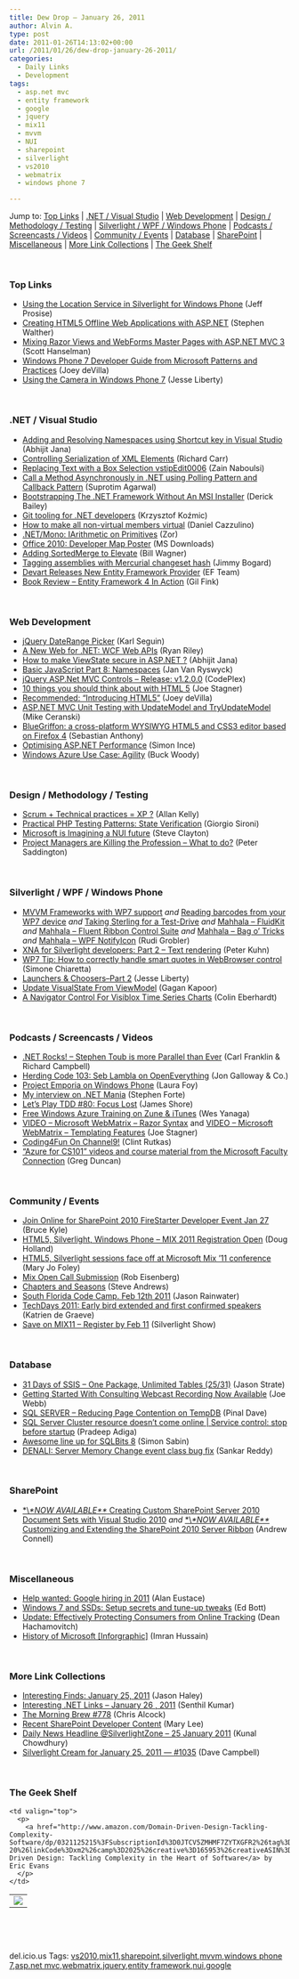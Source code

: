 ```yaml
---
title: Dew Drop – January 26, 2011
author: Alvin A.
type: post
date: 2011-01-26T14:13:02+00:00
url: /2011/01/26/dew-drop-january-26-2011/
categories:
  - Daily Links
  - Development
tags:
  - asp.net mvc
  - entity framework
  - google
  - jquery
  - mix11
  - mvvm
  - NUI
  - sharepoint
  - silverlight
  - vs2010
  - webmatrix
  - windows phone 7

---
```

Jump to: [Top Links][1] | [.NET / Visual Studio][2] | [Web Development][3] | [Design / Methodology / Testing][4] | [Silverlight / WPF / Windows Phone][5] | [Podcasts / Screencasts / Videos][6] | [Community / Events][7] | [Database][8] | [SharePoint][9] | [Miscellaneous][10] | [More Link Collections][11] | [The Geek Shelf][12] 

&#160;

### <a name="top"></a>Top Links

  * [Using the Location Service in Silverlight for Windows Phone][13] (Jeff Prosise)
  * [Creating HTML5 Offline Web Applications with ASP.NET][14] (Stephen Walther)
  * [Mixing Razor Views and WebForms Master Pages with ASP.NET MVC 3][15] (Scott Hanselman)
  * [Windows Phone 7 Developer Guide from Microsoft Patterns and Practices][16] (Joey deVilla)
  * <a href="http://feedproxy.google.com/~r/JesseLiberty-SilverlightGeek/~3/Eas5uH9qFcg/" target="_blank">Using the Camera in Windows Phone 7</a> (Jesse Liberty)

&#160;

### <a name="dotnet"></a>.NET / Visual Studio

  * [Adding and Resolving Namespaces using Shortcut key in Visual Studio][17] (Abhijit Jana)
  * [Controlling Serialization of XML Elements][18] (Richard Carr)
  * [Replacing Text with a Box Selection vstipEdit0006][19] (Zain Naboulsi)
  * [Call a Method Asynchronously in .NET using Polling Pattern and Callback Pattern][20] (Suprotim Agarwal)
  * [Bootstrapping The .NET Framework Without An MSI Installer][21] (Derick Bailey)
  * [Git tooling for .NET developers][22] (Krzysztof Koźmic)
  * [How to make all non-virtual members virtual][23] (Daniel Cazzulino)
  * [.NET/Mono: IArithmetic on Primitives][24] (Zor)
  * [Office 2010: Developer Map Poster][25] (MS Downloads)
  * [Adding SortedMerge to Elevate][26] (Bill Wagner)
  * [Tagging assemblies with Mercurial changeset hash][27] (Jimmy Bogard)
  * [Devart Releases New Entity Framework Provider][28] (EF Team)
  * [Book Review – Entity Framework 4 In Action][29] (Gil Fink)

&#160;

### <a name="web"></a>Web Development

  * [jQuery DateRange Picker][30] (Karl Seguin)
  * [A New Web for .NET: WCF Web APIs][31] (Ryan Riley)
  * [How to make ViewState secure in ASP.NET ?][32] (Abhijit Jana)
  * [Basic JavaScript Part 8: Namespaces][33] (Jan Van Ryswyck)
  * <a href="http://mvcjquerycontrols.codeplex.com/releases/view/59529" target="_blank">jQuery ASP.Net MVC Controls &#8211; Release: v1.2.0.0</a> (CodePlex)
  * [10 things you should think about with HTML 5][34] (Joe Stagner)
  * [Recommended: “Introducing HTML5”][35] (Joey deVilla)
  * [ASP.NET MVC Unit Testing with UpdateModel and TryUpdateModel][36] (Mike Ceranski)
  * [BlueGriffon: a cross-platform WYSIWYG HTML5 and CSS3 editor based on Firefox 4][37] (Sebastian Anthony)
  * [Optimising ASP.NET Performance][38] (Simon Ince)
  * [Windows Azure Use Case: Agility][39] (Buck Woody)

&#160;

### <a name="design"></a>Design / Methodology / Testing

  * [Scrum + Technical practices = XP ?][40] (Allan Kelly)
  * [Practical PHP Testing Patterns: State Verification][41] (Giorgio Sironi)
  * [Microsoft is Imagining a NUI future][42] (Steve Clayton)
  * [Project Managers are Killing the Profession – What to do?][43] (Peter Saddington)

&#160;

### <a name="silverlight"></a>Silverlight / WPF / Windows Phone

  * [MVVM Frameworks with WP7 support][44] _and_ [Reading barcodes from your WP7 device][45] _and_ [Taking Sterling for a Test-Drive][46] _and_ [Mahhala – FluidKit][47] _and_ [Mahhala – Fluent Ribbon Control Suite][48] _and_ [Mahhala – Bag o&#8217; Tricks][49] _and_ [Mahhala – WPF NotifyIcon][50] (Rudi Grobler)
  * [XNA for Silverlight developers: Part 2 &#8211; Text rendering][51] (Peter Kuhn)
  * [WP7 Tip: How to correctly handle smart quotes in WebBrowser control][52] (Simone Chiaretta)
  * [Launchers & Choosers–Part 2][53] (Jesse Liberty)
  * [Update VisualState From ViewModel][54] (Gagan Kapoor)
  * [A Navigator Control For Visiblox Time Series Charts][55] (Colin Eberhardt)

&#160;

### <a name="podcasts"></a>Podcasts / Screencasts / Videos

  * <a href="http://www.dotnetrocks.com/default.aspx?ShowNum=631" target="_blank">.NET Rocks! &#8211; Stephen Toub is more Parallel than Ever</a> (Carl Franklin & Richard Campbell)
  * [Herding Code 103: Seb Lambla on OpenEverything][56] (Jon Galloway & Co.)
  * [Project Emporia on Windows Phone][57] (Laura Foy)
  * [My interview on .NET Mania][58] (Stephen Forte)
  * [Let&#8217;s Play TDD #80: Focus Lost][59] (James Shore)
  * [Free Windows Azure Training on Zune & iTunes][60] (Wes Yanaga)
  * [VIDEO – Microsoft WebMatrix – Razor Syntax][61] and <a href="http://feedproxy.google.com/~r/MSJoe/~3/-j4BFYN0YTw/" target="_blank">VIDEO – Microsoft WebMatrix – Templating Features</a> (Joe Stagner)
  * [Coding4Fun On Channel9!][62] (Clint Rutkas)
  * [“Azure for CS101” videos and course material from the Microsoft Faculty Connection][63] (Greg Duncan)

&#160;

### <a name="events"></a>Community / Events

  * [Join Online for SharePoint 2010 FireStarter Developer Event Jan 27][64] (Bruce Kyle)
  * [HTML5, Silverlight, Windows Phone &#8211; MIX 2011 Registration Open][65] (Doug Holland)
  * [HTML5, Silverlight sessions face off at Microsoft Mix &#8217;11 conference][66] (Mary Jo Foley)
  * [Mix Open Call Submission][67] (Rob Eisenberg)
  * [Chapters and Seasons][68] (Steve Andrews)
  * [South Florida Code Camp. Feb 12th 2011][69] (Jason Rainwater)
  * [TechDays 2011: Early bird extended and first confirmed speakers][70] (Katrien de Graeve)
  * [Save on MIX11 – Register by Feb 11][71] (Silverlight Show)

&#160;

### <a name="db"></a>Database

  * [31 Days of SSIS – One Package, Unlimited Tables (25/31)][72] (Jason Strate)
  * [Getting Started With Consulting Webcast Recording Now Available][73] (Joe Webb)
  * [SQL SERVER – Reducing Page Contention on TempDB][74] (Pinal Dave)
  * [SQL Server Cluster resource doesn’t come online | Service control: stop before startup][75] (Pradeep Adiga)
  * [Awesome line up for SQLBits 8][76] (Simon Sabin)
  * [DENALI: Server Memory Change event class bug fix][77] (Sankar Reddy)

&#160;

### <a name="sp"></a>SharePoint

  * [\*\\*\*NOW AVAILABLE\*\** Creating Custom SharePoint Server 2010 Document Sets with Visual Studio 2010][78] _and_ [\*\\*\*NOW AVAILABLE\*\** Customizing and Extending the SharePoint 2010 Server Ribbon][79] (Andrew Connell)

&#160;

### <a name="misc"></a>Miscellaneous

  * [Help wanted: Google hiring in 2011][80] (Alan Eustace)
  * [Windows 7 and SSDs: Setup secrets and tune-up tweaks][81] (Ed Bott)
  * [Update: Effectively Protecting Consumers from Online Tracking][82] (Dean Hachamovitch)
  * [History of Microsoft [Inforgraphic]][83] (Imran Hussain)

&#160;

### <a name="links"></a>More Link Collections

  * [Interesting Finds: January 25, 2011][84] (Jason Haley)
  * [Interesting .NET Links – January 26 , 2011][85] (Senthil Kumar)
  * [The Morning Brew #778][86] (Chris Alcock)
  * <a href="http://blogs.msdn.com/b/sharepointdev/archive/2011/01/25/recent-sharepoint-developer-content.aspx" target="_blank">Recent SharePoint Developer Content</a> (Mary Lee)
  * [Daily News Headline @SilverlightZone &#8211; 25 January 2011][87] (Kunal Chowdhury)
  * [Silverlight Cream for January 25, 2011 &#8212; #1035][88] (Dave Campbell)

&#160;

### <a name="shelf"></a>The Geek Shelf

<table border="0" cellspacing="0" cellpadding="0">
  <tr>
    <td>
      <img data-recalc-dims="1" decoding="async" src="https://i0.wp.com/ecx.images-amazon.com/images/I/31ywgz51v-L._SL160_.jpg?w=660" />
    </td>
    
    <td valign="top">
      <p>
        <a href="http://www.amazon.com/Domain-Driven-Design-Tackling-Complexity-Software/dp/0321125215%3FSubscriptionId%3D0JTCV5ZMHMF7ZYTXGFR2%26tag%3Dbrdicr-20%26linkCode%3Dxm2%26camp%3D2025%26creative%3D165953%26creativeASIN%3D0321125215">Domain-Driven Design: Tackling Complexity in the Heart of Software</a> by Eric Evans
      </p>
    </td>
  </tr>
</table>

&#160;

<div style="padding-bottom: 0px; margin: 0px; padding-left: 0px; padding-right: 0px; display: inline; float: none; padding-top: 0px" id="scid:C16BAC14-9A3D-4c50-9394-FBFEF7A93539:a81fd62c-bfb7-4037-bd8e-b3845757968d" class="wlWriterEditableSmartContent">
  <!--dotnetkickit-->
</div>

&#160;

<div style="padding-bottom: 0px; margin: 0px; padding-left: 0px; padding-right: 0px; display: inline; float: none; padding-top: 0px" id="scid:0767317B-992E-4b12-91E0-4F059A8CECA8:ce816240-2021-4062-902e-d9b421e2fdca" class="wlWriterEditableSmartContent">
  del.icio.us Tags: <a href="http://del.icio.us/popular/vs2010" rel="tag">vs2010</a>,<a href="http://del.icio.us/popular/mix11" rel="tag">mix11</a>,<a href="http://del.icio.us/popular/sharepoint" rel="tag">sharepoint</a>,<a href="http://del.icio.us/popular/silverlight" rel="tag">silverlight</a>,<a href="http://del.icio.us/popular/mvvm" rel="tag">mvvm</a>,<a href="http://del.icio.us/popular/windows+phone+7" rel="tag">windows phone 7</a>,<a href="http://del.icio.us/popular/asp.net+mvc" rel="tag">asp.net mvc</a>,<a href="http://del.icio.us/popular/webmatrix" rel="tag">webmatrix</a>,<a href="http://del.icio.us/popular/jquery" rel="tag">jquery</a>,<a href="http://del.icio.us/popular/entity+framework" rel="tag">entity framework</a>,<a href="http://del.icio.us/popular/nui" rel="tag">nui</a>,<a href="http://del.icio.us/popular/google" rel="tag">google</a>
</div>

 [1]: https://morningdew-bpc6g3a0fgaxdxcu.eastus2-01.azurewebsites.net/#top
 [2]: https://morningdew-bpc6g3a0fgaxdxcu.eastus2-01.azurewebsites.net/#dotnet
 [3]: https://morningdew-bpc6g3a0fgaxdxcu.eastus2-01.azurewebsites.net/#web
 [4]: https://morningdew-bpc6g3a0fgaxdxcu.eastus2-01.azurewebsites.net/#design
 [5]: https://morningdew-bpc6g3a0fgaxdxcu.eastus2-01.azurewebsites.net/#silverlight
 [6]: https://morningdew-bpc6g3a0fgaxdxcu.eastus2-01.azurewebsites.net/#podcasts
 [7]: https://morningdew-bpc6g3a0fgaxdxcu.eastus2-01.azurewebsites.net/#events
 [8]: https://morningdew-bpc6g3a0fgaxdxcu.eastus2-01.azurewebsites.net/#db
 [9]: https://morningdew-bpc6g3a0fgaxdxcu.eastus2-01.azurewebsites.net/#sp
 [10]: https://morningdew-bpc6g3a0fgaxdxcu.eastus2-01.azurewebsites.net/#misc
 [11]: https://morningdew-bpc6g3a0fgaxdxcu.eastus2-01.azurewebsites.net/#links
 [12]: https://morningdew-bpc6g3a0fgaxdxcu.eastus2-01.azurewebsites.net/#shelf
 [13]: http://www.wintellect.com/CS/blogs/jprosise/archive/2011/01/25/using-the-location-service-in-silverlight-for-windows-phone.aspx
 [14]: http://feedproxy.google.com/~r/StephenWalther/~3/DYK9WyGja6I/creating-html5-offline-web-applications-with-asp-net.aspx
 [15]: http://feedproxy.google.com/~r/ScottHanselman/~3/pQzkJsXHnHY/MixingRazorViewsAndWebFormsMasterPagesWithASPNETMVC3.aspx
 [16]: http://www.globalnerdy.com/2011/01/25/windows-phone-7-developer-guide-from-microsoft-patterns-and-practices/
 [17]: http://dailydotnettips.com/2011/01/25/adding-and-resolving-namespaces-using-shortcut-key-in-visual-studio/
 [18]: http://feedproxy.google.com/~r/BlackwaspLatestAdditions/~3/krD33-jKK5U/XMLElement.aspx
 [19]: http://feedproxy.google.com/~r/zainnab/~3/D_kaDk1E1j8/replacing-text-with-a-box-selection-vstipedit0006.aspx
 [20]: http://feedproxy.google.com/~r/netCurryRecentArticles/~3/5rFQoyhM3vE/ShowArticle.aspx
 [21]: http://feedproxy.google.com/~r/LosTechies/~3/6-Gg_Zn0uWA/bootstrapping-the-net-framework-without-an-msi-installer.aspx
 [22]: http://feedproxy.google.com/~r/Devlicious/~3/ZBd6eTvo5fc/git-tooling-for-net-developers.aspx
 [23]: http://www.clariusconsulting.net/blogs/kzu/archive/2011/01/25/309174.aspx
 [24]: http://xtzgzorex.wordpress.com/2011/01/25/netmono-iarithmetic-on-primitives/
 [25]: http://feedproxy.google.com/~r/MicrosoftDownloadCenter/~3/6t9wr37sH_c/details.aspx
 [26]: http://feedproxy.google.com/~r/billwagner/~3/bkWpxH0e0PQ/AddingSortedMergetoElevate
 [27]: http://feedproxy.google.com/~r/LosTechies/~3/lZqiv97R4xw/tagging-assemblies-with-mercurial-changeset-hash.aspx
 [28]: http://blogs.msdn.com/b/adonet/archive/2011/01/25/devart-releases-new-entity-framework-provider.aspx
 [29]: http://feedproxy.google.com/~r/GilFinkBlog/~3/tgNvQuO9fxU/book-review-entity-framework-4-in-action.aspx
 [30]: http://openmymind.net/2011/1/25/jQuery-DateRange-Picker
 [31]: http://wizardsofsmart.net/news/a-new-web-for-net-wcf-web-apis/
 [32]: http://abhijitjana.net/2011/01/26/how-to-make-viewstate-secure-in-asp-net/
 [33]: http://elegantcode.com/2011/01/26/basic-javascript-part-8-namespaces/
 [34]: http://feedproxy.google.com/~r/MSJoe/~3/hCKtGMf686Y/
 [35]: http://www.globalnerdy.com/2011/01/25/recommended-introducing-html5/
 [36]: http://feedproxy.google.com/~r/codecapers/~3/rdGR-F7aQb0/post.aspx
 [37]: http://downloadsquad.switched.com/2011/01/26/bluegriffon-a-cross-platform-wysiwyg-html5-and-css3-editor-based-on-firefox-4/
 [38]: http://blogs.msdn.com/b/simonince/archive/2011/01/26/optimising-asp-net-performance.aspx
 [39]: http://blogs.msdn.com/b/buckwoody/archive/2011/01/25/windows-azure-use-case-agility.aspx
 [40]: http://feeds.dzone.com/~r/zones/agile/~3/b4ehg3w3NNY/scrum-technical-practices-xp
 [41]: http://feeds.dzone.com/~r/zones/agile/~3/tL8-akDIPeA/practical-php-testing-patterns-27
 [42]: http://blogs.technet.com/b/microsoft_blog/archive/2011/01/26/microsoft-is-imagining-a-nui-future-natural-user-interface.aspx
 [43]: http://feedproxy.google.com/~r/agilescout/~3/-Nq9aKn3Nf4/
 [44]: http://feedproxy.google.com/~r/RudiGroblerInTheCloud/~3/94LcHdka2qU/mvvm-frameworks-with-wp7-support
 [45]: http://feedproxy.google.com/~r/RudiGroblerInTheCloud/~3/8hPuNBWgZeg/reading-barcodes-from-your-wp7-device
 [46]: http://feedproxy.google.com/~r/RudiGroblerInTheCloud/~3/6y-BGFy4G2k/taking-sterling-for-a-test-drive
 [47]: http://feedproxy.google.com/~r/RudiGroblerInTheCloud/~3/ntnM-BSJ8G8/mahhala--fluidkit
 [48]: http://feedproxy.google.com/~r/RudiGroblerInTheCloud/~3/O8Dh7ZxnXeU/mahhala--fluent-ribbon-control-suite
 [49]: http://feedproxy.google.com/~r/RudiGroblerInTheCloud/~3/VSN7vnuSg1c/mahhala-bag-o-tricks
 [50]: http://feedproxy.google.com/~r/RudiGroblerInTheCloud/~3/OM13MLh7dNw/mahhala--wpf-notifyicon
 [51]: http://feedproxy.google.com/~r/silverlightshow/~3/luzwq7YQ19o/XNA-for-Silverlight-developers-Part-2-Text-rendering.aspx
 [52]: http://feedproxy.google.com/~r/Codeclimber/~3/IQ5i4xmik98/WP7-Tip-How-to-correctly-handle-smart-quotes-in-WebBrowser.aspx
 [53]: http://feedproxy.google.com/~r/JesseLiberty-SilverlightGeek/~3/3EcbvSdTycg/
 [54]: http://www.codeproject.com/KB/silverlight/VM_VisualState.aspx
 [55]: http://www.scottlogic.co.uk/blog/colin/2011/01/a-navigator-control-for-visiblox-time-series-charts/
 [56]: http://feedproxy.google.com/~r/HerdingCode/~3/PaLMLsMvuJ8/
 [57]: http://channel9.msdn.com/posts/Project-Emporia-on-Windows-Phone
 [58]: http://feedproxy.google.com/~r/StephenFortesBlog/~3/44Kp0xJlIHU/PermaLink,guid,bd8cfbfa-db18-4f08-a251-e627a2d3d2a5.aspx
 [59]: http://jamesshore.com/Blog/Lets-Play/Episode-80.html
 [60]: http://blogs.msdn.com/b/usisvde/archive/2011/01/25/free-windows-azure-training-on-zune-amp-itunes.aspx
 [61]: http://feedproxy.google.com/~r/MSJoe/~3/5NVgu_OKGyI/
 [62]: http://channel9.msdn.com/coding4fun/blog/Coding4Fun-On-Channel9
 [63]: http://coolthingoftheday.blogspot.com/2011/01/azure-for-cs101-videos-and-course.html
 [64]: http://blogs.msdn.com/b/usisvde/archive/2011/01/26/join-online-for-sharepoint-2010-firestarter-developer-event-jan-27.aspx
 [65]: http://blogs.msdn.com/b/dohollan/archive/2011/01/25/html5-silverlight-windows-phone-mix-2011-registration-open.aspx
 [66]: http://www.zdnet.com/blog/microsoft/html5-silverlight-sessions-face-off-at-microsoft-mix-11-conference/8524
 [67]: http://feedproxy.google.com/~r/Devlicious/~3/Iz2x_X1e5NI/mix-open-call-submission.aspx
 [68]: http://www.platinumbay.com/blogs/dotneticated/archive/2011/01/26/chapters-and-seasons.aspx
 [69]: http://attachedwpf.com/blog/2011/01/25/south-florida-code-camp-feb-12th-2011/
 [70]: http://blogs.msdn.com/b/katriend/archive/2011/01/26/techdays-2011-early-bird-extended-and-first-confirmed-speakers.aspx
 [71]: http://feedproxy.google.com/~r/silverlightshow/~3/c4s4FkqVHNY/Save-on-MIX11-Register-by-Feb-11.aspx
 [72]: http://www.sqlservercentral.com/blogs/stratesql/archive/2011/01/26/31-days-of-ssis-_1320_-one-package_2C00_-unlimited-tables-_2800_25_2F00_31_2900_.aspx
 [73]: http://webbtechsolutions.com/2011/01/25/getting-started-with-consulting-webcast-recording-now-available/
 [74]: http://blog.sqlauthority.com/2011/01/26/sql-server-reducing-page-contention-on-tempdb/
 [75]: http://feedproxy.google.com/~r/sqlserverpedia/~3/Wicpm26QI-0/
 [76]: http://feedproxy.google.com/~r/SimonsSqlServerStuff/~3/Hx-MyeyWSbQ/awesome-line-up-for-sqlbits-8.aspx
 [77]: http://feedproxy.google.com/~r/sqlserverpedia/~3/ALjo6ZEwWRo/
 [78]: http://feedproxy.google.com/~r/AndrewConnell/~3/wpG7_W9kp7w/now-available-creating-custom-sharepoint-server-2010-document-sets-with.aspx
 [79]: http://feedproxy.google.com/~r/AndrewConnell/~3/mGMg1tX7e5U/now-available-customizing-and-extending-the-sharepoint-2010-server-ribbon.aspx
 [80]: http://feedproxy.google.com/~r/blogspot/MKuf/~3/7f4DJbcpsmU/help-wanted-google-hiring-in-2011.html
 [81]: http://feedproxy.google.com/~r/zdnet/Bott/~3/PSHuVhXYXuQ/2910
 [82]: http://blogs.msdn.com/b/ie/archive/2011/01/25/update-effectively-protecting-consumers-from-online-tracking.aspx
 [83]: http://feedproxy.google.com/~r/Ithinkdiff/~3/7EP-UN1eT_o/
 [84]: http://jasonhaley.com/blog/post.aspx?id=fdc8fbaf-c37b-4726-988e-706ecae04277
 [85]: http://techblog.ginktage.com/2011/01/interesting-net-links-january-26-2011/
 [86]: http://feedproxy.google.com/~r/ReflectivePerspective/~3/fEATh4ZnhF8/
 [87]: http://feedproxy.google.com/~r/kunal2383/~3/mlvtoyhKqdM/daily-news-headline-silverlightzone-25.html
 [88]: http://geekswithblogs.net/WynApseTechnicalMusings/archive/2011/01/25/143632.aspx